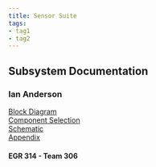 ```yaml
---
title: Sensor Suite
tags:
- tag1
- tag2
---
```


## Subsystem Documentation

### Ian Anderson

[Block Diagram](./block.md)  
[Component Selection](./component.md)  
[Schematic](./schematic.md)  
[Appendix](./appendix.md)

#### EGR 314 - Team 306
